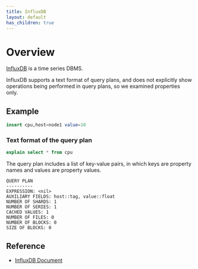 ```yaml
---
title: InfluxDB
layout: default
has_children: true
---
```


# Overview
[InfluxDB](https://www.influxdata.com/) is a time series DBMS.

InfluxDB supports a text format of query plans, and does not explicitly show operations being performed in query plans, so we examined properties only.



## Example

```sql
insert cpu,host=node1 value=10
```

### Text format of the query plan

```sql
explain select * from cpu
```
The query plan includes a list of key-value pairs, in which keys are property names and values are property values.
    
```shell
QUERY PLAN
----------
EXPRESSION: <nil>
AUXILIARY FIELDS: host::tag, value::float
NUMBER OF SHARDS: 1
NUMBER OF SERIES: 1
CACHED VALUES: 1
NUMBER OF FILES: 0
NUMBER OF BLOCKS: 0
SIZE OF BLOCKS: 0
```

## Reference
* [InfluxDB Document](https://docs.influxdata.com/influxdb/v2.7/reference/syntax/influxql/spec/#explain)